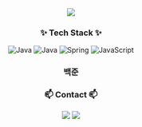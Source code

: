 <!-- Initial screen -->
<div align="center">
  <img src="https://github.com/hab1nSong/hab1nSong/assets/93114062/6681f36e-881e-4119-a2f9-1f6294057df2"/>
</div>

<h3 align="center">✨ Tech Stack ✨</h3>
<div align="center">
  
![Java](https://img.shields.io/badge/Java-007396.svg?&style=for-the-badge&logo=Java&logoColor=white)
![Java](https://img.shields.io/badge/JSP-007396.svg?&style=for-the-badge&logo=JSP&logoColor=white)
![Spring](https://img.shields.io/badge/Spring-6DB33F.svg?&style=for-the-badge&logo=Spring&logoColor=white)
![JavaScript](https://img.shields.io/badge/JavaScript-F7DF1E.svg?&style=for-the-badge&logo=JavaScript&logoColor=white)
</div>

<h3 align="center">백준</h3>
<div align="center">
<a href="http://mazassumnida.wtf/api/v2/generate_badge?boj=thdgkqls0507"/></a>
</div>

<!-- Contact -->
<h3 align="center">📫 Contact 📫</h3>
<div align="center">
  <a href="https://ssongforyou.tistory.com/"><img src="https://img.shields.io/badge/My tech blog-A9BCF5?style=flat-square&logo=GitHub Sponsors&logoColor=white&link=https://ssongforyou.tistory.com/"/></a>
  <a href="mailto:gkqls0835@gmail.com"><img src="https://img.shields.io/badge/Gmail-D0A9F5?style=flat-square&logo=Gmail&logoColor=white&link=mailto:wonjongah@gmail.com"/></a>
</div>
<!--

Here are some ideas to get you started:

- 🔭 I’m currently working on ...
- 🌱 I’m currently learning ...
- 👯 I’m looking to collaborate on ...
- 🤔 I’m looking for help with ...
- 💬 Ask me about ...
- 📫 How to reach me: ...
- 😄 Pronouns: ...
- ⚡ Fun fact: ...
-->
